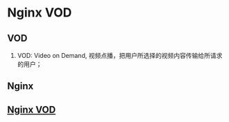 # Nginx VOD

## VOD

1. VOD: Video on Demand, 视频点播，把用户所选择的视频内容传输给所请求的用户；

## Nginx

## [Nginx VOD](https://github.com/kaltura/nginx-vod-module)




